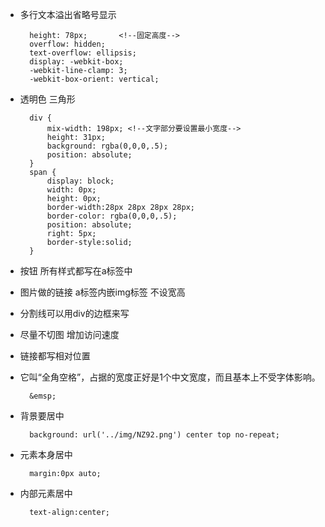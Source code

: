 * 多行文本溢出省略号显示

		height: 78px;		<!--固定高度-->
        overflow: hidden;
        text-overflow: ellipsis;
        display: -webkit-box;
        -webkit-line-clamp: 3;
        -webkit-box-orient: vertical;

* 透明色 三角形

		div {
			mix-width: 198px; <!--文字部分要设置最小宽度-->
			height: 31px;
			background: rgba(0,0,0,.5);
			position: absolute;
		}
		span {
			display: block;
			width: 0px;
			height: 0px;
			border-width:28px 28px 28px 28px;
			border-color: rgba(0,0,0,.5);
			position: absolute;
			right: 5px;
			border-style:solid;
		}

* 按钮 所有样式都写在a标签中
* 图片做的链接 a标签内嵌img标签 不设宽高 
* 分割线可以用div的边框来写
* 尽量不切图 增加访问速度
* 链接都写相对位置

* 它叫“全角空格”，占据的宽度正好是1个中文宽度，而且基本上不受字体影响。
 
		&emsp; 
* 背景要居中 

		background: url('../img/NZ92.png') center top no-repeat;
* 元素本身居中

		margin:0px auto;
* 内部元素居中

		text-align:center;